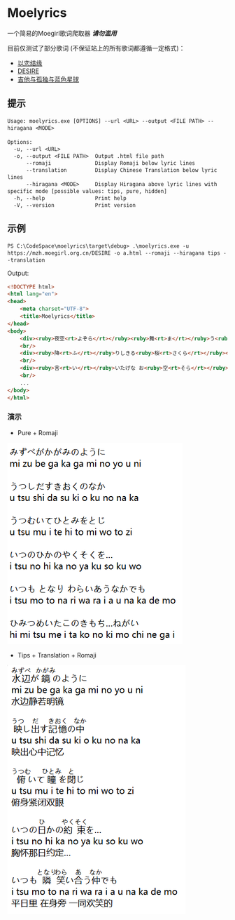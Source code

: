 # Moelyrics

一个简易的Moegirl歌词爬取器 ***请勿滥用***

目前仅测试了部分歌词 (不保证站上的所有歌词都遵循一定格式)：
- [以恋结缘](https://mzh.moegirl.org.cn/%E4%BB%A5%E6%81%8B%E7%BB%93%E7%BC%98)
- [DESIRE](https://mzh.moegirl.org.cn/DESIRE)
- [吉他与孤独与蓝色星球](https://mzh.moegirl.org.cn/%E5%90%89%E4%BB%96%E4%B8%8E%E5%AD%A4%E7%8B%AC%E4%B8%8E%E8%93%9D%E8%89%B2%E6%98%9F%E7%90%83)

## 提示

```shell
Usage: moelyrics.exe [OPTIONS] --url <URL> --output <FILE PATH> --hiragana <MODE>

Options:
  -u, --url <URL>
  -o, --output <FILE PATH>  Output .html file path
      --romaji              Display Romaji below lyric lines
      --translation         Display Chinese Translation below lyric lines
      --hiragana <MODE>     Display Hiragana above lyric lines with specific mode [possible values: tips, pure, hidden]
  -h, --help                Print help
  -V, --version             Print version
```

## 示例

```shell
PS C:\CodeSpace\moelyrics\target\debug> .\moelyrics.exe -u https://mzh.moegirl.org.cn/DESIRE -o a.html --romaji --hiragana tips --translation
```

Output:

```html
<!DOCTYPE html>
<html lang="en">
<head>
    <meta charset="UTF-8">
    <title>Moelyrics</title>
</head>
<body>
    <div><ruby>夜空<rt>よぞら</rt></ruby><ruby>舞<rt>ま</rt></ruby>う<ruby>粉<rt>こな</rt></ruby><ruby>雪<rt>ゆき</rt></ruby>のような<br/>yo zo ra ma u ko na yu ki no yo u na<br/>粉雪夜空中起舞</div>
    <br/>
    <div><ruby>降<rt>ふ</rt></ruby>りしきる<ruby>桜<rt>さくら</rt></ruby><ruby>吹雪<rt>ふぶき</rt></ruby>でも<br/>hu ri si ki ru sa ku ra hu bu ki de mo<br/>樱吹雪簌簌飘落</div>
    <br/>
    <div><ruby>言<rt>い</rt></ruby>いたげな お<ruby>空<rt>そら</rt></ruby>の<ruby>月<rt>つき</rt></ruby>でも<br/>i i ta ge na  o so ra no tu ki de mo<br/>欲言又止的明月啊</div>
    <br/>
    ...
</body>
</html>
```

### 演示

- Pure + Romaji

![pure_romaji.png](assets/pure_romaji.png)

- Tips + Translation + Romaji

![tips_translation_romaji.png](assets/tips_translation_romaji.png)